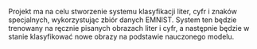 Projekt ma na celu stworzenie systemu klasyfikacji liter, cyfr i znaków specjalnych, wykorzystując 
zbiór danych EMNIST. System ten będzie trenowany na ręcznie pisanych obrazach liter i cyfr, a 
następnie będzie w stanie klasyfikować nowe obrazy na podstawie nauczonego modelu.
